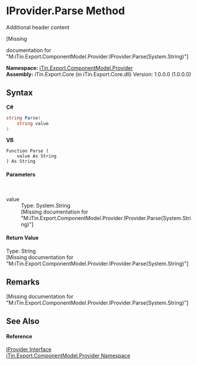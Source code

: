 # IProvider.Parse Method 
Additional header content 

\[Missing <summary> documentation for "M:iTin.Export.ComponentModel.Provider.IProvider.Parse(System.String)"\]

**Namespace:**&nbsp;<a href="723a96b5-5779-2554-cf17-05149bfcb802">iTin.Export.ComponentModel.Provider</a><br />**Assembly:**&nbsp;iTin.Export.Core (in iTin.Export.Core.dll) Version: 1.0.0.0 (1.0.0.0)

## Syntax

**C#**<br />
``` C#
string Parse(
	string value
)
```

**VB**<br />
``` VB
Function Parse ( 
	value As String
) As String
```


#### Parameters
&nbsp;<dl><dt>value</dt><dd>Type: System.String<br />\[Missing <param name="value"/> documentation for "M:iTin.Export.ComponentModel.Provider.IProvider.Parse(System.String)"\]</dd></dl>

#### Return Value
Type: String<br />\[Missing <returns> documentation for "M:iTin.Export.ComponentModel.Provider.IProvider.Parse(System.String)"\]

## Remarks
\[Missing <remarks> documentation for "M:iTin.Export.ComponentModel.Provider.IProvider.Parse(System.String)"\]

## See Also


#### Reference
<a href="04a444f9-1d39-11f4-78b0-bb6b5450764a">IProvider Interface</a><br /><a href="723a96b5-5779-2554-cf17-05149bfcb802">iTin.Export.ComponentModel.Provider Namespace</a><br />